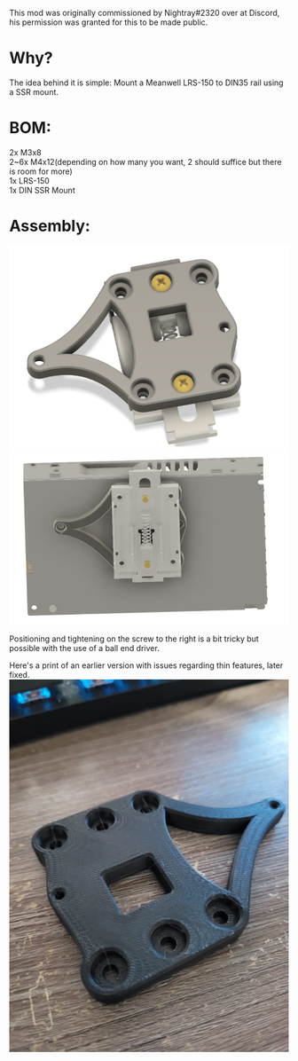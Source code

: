 This mod was originally commissioned by Nightray#2320 over at Discord, his permission was granted for this to be made public.  
# Why?  
The idea behind it is simple: Mount a Meanwell LRS-150 to DIN35 rail using a SSR mount.  
# BOM:  
2x M3x8  
2~6x M4x12(depending on how many you want, 2 should suffice but there is room for more)  
1x LRS-150  
1x DIN SSR Mount  

# Assembly: 

![alt text](https://github.com/Rai-Oliveira/VoronUsers/blob/master/printer_mods/MatrixRay/LRS150_DIN-Mount/Images/top_without_psu.png)
![alt text](https://github.com/Rai-Oliveira/VoronUsers/blob/master/printer_mods/MatrixRay/LRS150_DIN-Mount/Images/complete.png)

Positioning and tightening on the screw to the right is a bit tricky but possible with the use of a ball end driver.  


Here's a print of an earlier version with issues regarding thin features, later fixed.  
![alt text](https://github.com/Rai-Oliveira/VoronUsers/blob/master/printer_mods/MatrixRay/LRS150_DIN-Mount/Images/old_ver_print.png)
